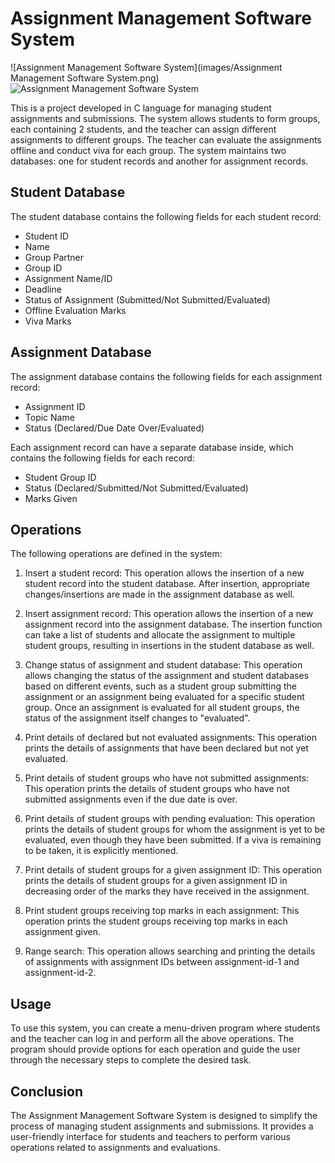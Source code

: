 # Assignment Management Software System
![Assignment Management Software System](images/Assignment Management Software System.png)
![Assignment Management Software System](https://github.com/saket5ingh/-Assignment-Management-Software-System/assets/99411565/ca29f4b2-2991-4764-bdd5-54b69af3eebb)

This is a project developed in C language for managing student assignments and submissions. The system allows students to form groups, each containing 2 students, and the teacher can assign different assignments to different groups. The teacher can evaluate the assignments offline and conduct viva for each group. The system maintains two databases: one for student records and another for assignment records.

## Student Database

The student database contains the following fields for each student record:
- Student ID
- Name
- Group Partner
- Group ID
- Assignment Name/ID
- Deadline
- Status of Assignment (Submitted/Not Submitted/Evaluated)
- Offline Evaluation Marks
- Viva Marks

## Assignment Database

The assignment database contains the following fields for each assignment record:
- Assignment ID
- Topic Name
- Status (Declared/Due Date Over/Evaluated)

Each assignment record can have a separate database inside, which contains the following fields for each record:
- Student Group ID
- Status (Declared/Submitted/Not Submitted/Evaluated)
- Marks Given

## Operations

The following operations are defined in the system:

1. Insert a student record: This operation allows the insertion of a new student record into the student database. After insertion, appropriate changes/insertions are made in the assignment database as well.

2. Insert assignment record: This operation allows the insertion of a new assignment record into the assignment database. The insertion function can take a list of students and allocate the assignment to multiple student groups, resulting in insertions in the student database as well.

3. Change status of assignment and student database: This operation allows changing the status of the assignment and student databases based on different events, such as a student group submitting the assignment or an assignment being evaluated for a specific student group. Once an assignment is evaluated for all student groups, the status of the assignment itself changes to "evaluated".

4. Print details of declared but not evaluated assignments: This operation prints the details of assignments that have been declared but not yet evaluated.

5. Print details of student groups who have not submitted assignments: This operation prints the details of student groups who have not submitted assignments even if the due date is over.

6. Print details of student groups with pending evaluation: This operation prints the details of student groups for whom the assignment is yet to be evaluated, even though they have been submitted. If a viva is remaining to be taken, it is explicitly mentioned.

7. Print details of student groups for a given assignment ID: This operation prints the details of student groups for a given assignment ID in decreasing order of the marks they have received in the assignment.

8. Print student groups receiving top marks in each assignment: This operation prints the student groups receiving top marks in each assignment given.

9. Range search: This operation allows searching and printing the details of assignments with assignment IDs between assignment-id-1 and assignment-id-2.

## Usage

To use this system, you can create a menu-driven program where students and the teacher can log in and perform all the above operations. The program should provide options for each operation and guide the user through the necessary steps to complete the desired task.

## Conclusion

The Assignment Management Software System is designed to simplify the process of managing student assignments and submissions. It provides a user-friendly interface for students and teachers to perform various operations related to assignments and evaluations.
